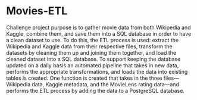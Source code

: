 # Movies-ETL
Challenge project purpose is to gather movie data from both Wikipedia and Kaggle, combine them, and save them into a SQL database in order to have a clean dataset to use. To do this, the ETL process is used: extract the Wikipedia and Kaggle data from their respective files, transform the datasets by cleaning them up and joining them together, and load the cleaned dataset into a SQL database.
To support keeping the database updated on a daily basis an automated pipeline that takes in new data, performs the appropriate transformations, and loads the data into existing tables is created. One function is created that takes in the three files—Wikipedia data, Kaggle metadata, and the MovieLens rating data—and performs the ETL process by adding the data to a PostgreSQL database.
